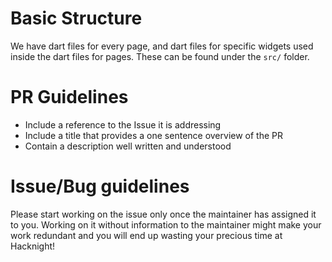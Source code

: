 # Basic Structure
We have dart files for every page, and dart files for specific widgets used inside the dart files for pages. These can be found under the `src/` folder. 

# PR Guidelines
- Include a reference to the Issue it is addressing
- Include a title that provides a one sentence overview of the PR
- Contain a description well written and understood

# Issue/Bug guidelines
Please start working on the issue only once the maintainer has assigned it to you. Working on it without information to the maintainer might make your work redundant and you will end up wasting your precious time at Hacknight! 
